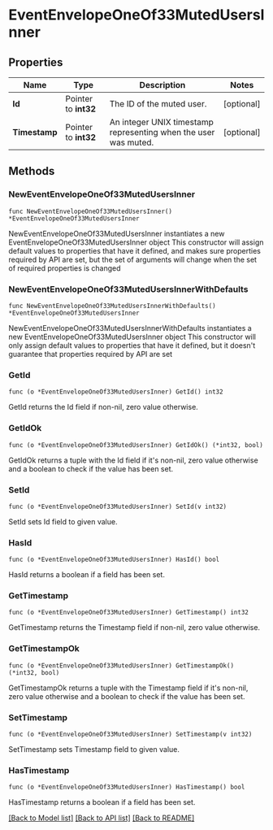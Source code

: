 # EventEnvelopeOneOf33MutedUsersInner

## Properties

Name | Type | Description | Notes
------------ | ------------- | ------------- | -------------
**Id** | Pointer to **int32** | The ID of the muted user.  | [optional] 
**Timestamp** | Pointer to **int32** | An integer UNIX timestamp representing when the user was muted.  | [optional] 

## Methods

### NewEventEnvelopeOneOf33MutedUsersInner

`func NewEventEnvelopeOneOf33MutedUsersInner() *EventEnvelopeOneOf33MutedUsersInner`

NewEventEnvelopeOneOf33MutedUsersInner instantiates a new EventEnvelopeOneOf33MutedUsersInner object
This constructor will assign default values to properties that have it defined,
and makes sure properties required by API are set, but the set of arguments
will change when the set of required properties is changed

### NewEventEnvelopeOneOf33MutedUsersInnerWithDefaults

`func NewEventEnvelopeOneOf33MutedUsersInnerWithDefaults() *EventEnvelopeOneOf33MutedUsersInner`

NewEventEnvelopeOneOf33MutedUsersInnerWithDefaults instantiates a new EventEnvelopeOneOf33MutedUsersInner object
This constructor will only assign default values to properties that have it defined,
but it doesn't guarantee that properties required by API are set

### GetId

`func (o *EventEnvelopeOneOf33MutedUsersInner) GetId() int32`

GetId returns the Id field if non-nil, zero value otherwise.

### GetIdOk

`func (o *EventEnvelopeOneOf33MutedUsersInner) GetIdOk() (*int32, bool)`

GetIdOk returns a tuple with the Id field if it's non-nil, zero value otherwise
and a boolean to check if the value has been set.

### SetId

`func (o *EventEnvelopeOneOf33MutedUsersInner) SetId(v int32)`

SetId sets Id field to given value.

### HasId

`func (o *EventEnvelopeOneOf33MutedUsersInner) HasId() bool`

HasId returns a boolean if a field has been set.

### GetTimestamp

`func (o *EventEnvelopeOneOf33MutedUsersInner) GetTimestamp() int32`

GetTimestamp returns the Timestamp field if non-nil, zero value otherwise.

### GetTimestampOk

`func (o *EventEnvelopeOneOf33MutedUsersInner) GetTimestampOk() (*int32, bool)`

GetTimestampOk returns a tuple with the Timestamp field if it's non-nil, zero value otherwise
and a boolean to check if the value has been set.

### SetTimestamp

`func (o *EventEnvelopeOneOf33MutedUsersInner) SetTimestamp(v int32)`

SetTimestamp sets Timestamp field to given value.

### HasTimestamp

`func (o *EventEnvelopeOneOf33MutedUsersInner) HasTimestamp() bool`

HasTimestamp returns a boolean if a field has been set.


[[Back to Model list]](../README.md#documentation-for-models) [[Back to API list]](../README.md#documentation-for-api-endpoints) [[Back to README]](../README.md)


